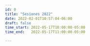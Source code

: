 ```yaml
---
id: 0
title: "Sesiones 2022"
date: 2022-02-01T10:57:04-06:00
draft: false
time_start: 2022-05-17T10:00:00-05:00
time_end:   2022-05-17T11:00:00-05:00

---
```


